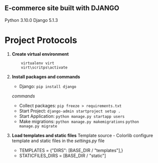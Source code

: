 ## E-commerce site built with DJANGO

Python 3.10.0
Django 5.1.3

# Project Protocols
1. **Create virtual environment**
    ```Windows
        virtualenv virt
        virt\scritps\activate
    ```

2. **Install packages and commands**
   - Django: `pip install django`
    
    *commands*
    - Collect packages: `pip freeze > requirements.txt`
    - Start Project:    `django-admin startproject setup .`
    - Start Application: `python manage.py startapp users`
    - Make migrations: `python manage.py makemigrations`
                        `python manage.py migrate`
    
3. **Load templates and static files**
    Template source - Colorlib
    configure template and static files in the _settings.py_ file
    - TEMPLATES = {"DIRS": [BASE_DIR / "templates"],}   
    - STATICFILES_DIRS = [BASE_DIR / "static"]
    

